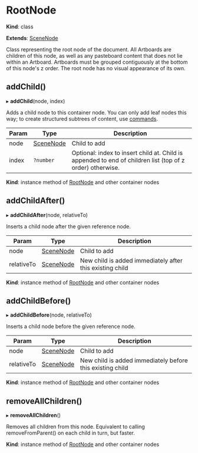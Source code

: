 # RootNode

**Kind**: class

**Extends**: [SceneNode](/develop/reference/SceneNode)

Class representing the root node of the document. All Artboards are children of this node, as well as any pasteboard content that
does not lie within an Artboard. Artboards must be grouped contiguously at the bottom of this node's z order. The root node has no
visual appearance of its own.

## addChild()

▸ **addChild**(node, index)

Adds a child node to this container node. You can only add leaf nodes this way; to create structured subtrees of content,
use [commands](/develop/reference/commands/).

| Param | Type         | Description                                                                                               |
| ----- | ------------ | --------------------------------------------------------------------------------------------------------- |
| node  | [SceneNode](/develop/reference/SceneNode) | Child to add |
| index | `?number`    | Optional: index to insert child at. Child is appended to end of children list (top of z order) otherwise. |

**Kind**: instance method of [RootNode](#rootnode) and other container nodes

## addChildAfter()

▸ **addChildAfter**(node, relativeTo)

Inserts a child node after the given reference node.

| Param      | Type         | Description                                              |
| ---------- | ------------ | -------------------------------------------------------- |
| node       | [SceneNode](/develop/reference/SceneNode) | Child to add                                             |
| relativeTo | [SceneNode](/develop/reference/SceneNode) | New child is added immediately after this existing child |

**Kind**: instance method of [RootNode](#rootnode) and other container nodes

## addChildBefore()

▸ **addChildBefore**(node, relativeTo)

Inserts a child node before the given reference node.

| Param      | Type         | Description                                               |
| ---------- | ------------ | --------------------------------------------------------- |
| node       | [SceneNode](/develop/reference/SceneNode) | Child to add                                              |
| relativeTo | [SceneNode](/develop/reference/SceneNode) | New child is added immediately before this existing child |

**Kind**: instance method of [RootNode](#rootnode) and other container nodes

## removeAllChildren()

▸ **removeAllChildren**()

Removes all children from this node. Equivalent to calling removeFromParent() on each child in turn, but faster.

**Kind**: instance method of [RootNode](#rootnode) and other container nodes
